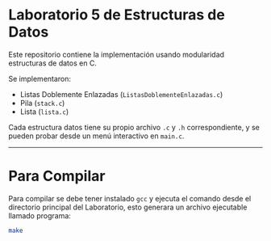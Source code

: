 
# Laboratorio 5 de Estructuras de Datos

Este repositorio contiene la implementación usando modularidad estructuras de datos en C.  

Se implementaron:

- Listas Doblemente Enlazadas (`ListasDoblementeEnlazadas.c`)
- Pila (`stack.c`)
- Lista (`lista.c`)

Cada estructura datos tiene su propio archivo `.c` y `.h` correspondiente, y se pueden probar desde un menú interactivo en `main.c`.





---

# Para Compilar 

Para compilar se debe tener instalado `gcc` y ejecuta el  comando desde el directorio principal del Laboratorio, esto generara un archivo ejecutable llamado programa:

```bash
make

